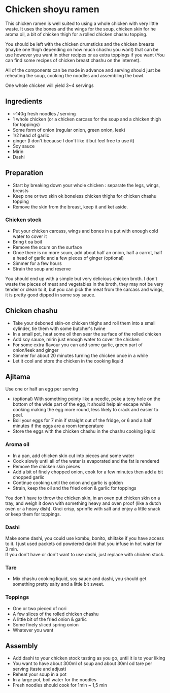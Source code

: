 # Chicken shoyu ramen

This chicken ramen is well suited to using a whole chicken with very little waste.
It uses the bones and the wings for the soup, chicken skin for he aroma oil, a bit of chicken thigh for a rolled chicken chashu topping. 

You should be left with the chicken drumsticks and the chicken breasts (maybe one thigh depending on how much chashu you want) that can be use however you want in other recipes or as extra toppings if you want (You can find some recipes of chicken breast chashu on the internet).

All of the components can be made in advance and serving should just be reheating the soup, cooking the noodles and assembling the bowl.

One whole chicken will yield 3~4 servings

## Ingredients
- ~140g fresh noodles / serving
- 1 whole chicken (or a chicken carcass for the soup and a chicken thigh for toppings)
- Some form of onion (regular onion, green onion, leek)
- 1/2 head of garlic
- ginger (I don't because I don't like it but feel free to use it)
- Soy sauce
- Mirin
- Dashi

## Preparation
- Start by breaking down your whole chicken : separate the legs, wings, breasts
- Keep one or two skin ok boneless chicken thighs for chicken chashu topping
- Remove the skin from the breast, keep it and ket aside.

### Chicken stock
- Put your chicken carcass, wings and bones in a put with enough cold water to cover it
- Bring t oa boil
- Remove the scum on the surface
- Once there is no more scum, add about half an onion, half a carrot, half a head of garlic and a few pieces of ginger (optional)
- Simmer for a few hours
- Strain the soup and reserve

You should end up with a simple but very delicious chicken broth. I don't waste the pieces of meat and vegetables in the broth, they may not be very tender or clean to it, but you can pick the meat from the carcass and wings, it is pretty good dipped in some soy sauce.

## Chicken chashu
- Take your deboned skin-on chicken thighs and roll them into a small cylinder, tie them with some butcher's twine
- In a small pot, heat some oil then sear the surface of the rolled chicken
- Add soy sauce, mirin just enough water to cover the chicken
- For some extra flavour you can add some garlic, green part of onion/leek and ginger
- Simmer for about 20 minutes turning the chicken once in a while
- Let it cool and store the chicken in the cooking liquid

## Ajitama
Use one or half an egg per serving
- (optional) With something pointy like a needle, poke a tony hole on the bottom of the wide part of the egg, it should help air escape while cooking making the egg more round, less likely to crack and easier to peel.
- Boil your eggs for 7 min if straight out of the fridge, or 6 and a half minutes if the eggs are a room temperature
- Store the eggs with the chicken chashu in the chashu cooking liquid

### Aroma oil
- In a pan, add chicken skin cut into pieces and some water
- Cook slowly until all of the water is evaporated and the fat is rendered
- Remove the chicken skin pieces
- Add a bit of finely chopped onion, cook for a few minutes then add a bit chopped garlic
- Continue cooking until the onion and garlic is golden
- Strain, keep the oil and the fried onion & garlic for toppings

You don't have to throw the chicken skin, in an oven put chicken skin on a tray, and weigh it down with something heavy and oven proof (like a dutch oven or a heavy dish).
Onci crisp, sprinfle with salt and enjoy a little snack or keep them for toppings.

### Dashi
Make some dashi, you could use kombu, bonito, shiitake if you have access to it. I just used packets od powdered dashi that you infuse in hot water for 3 min.  
If you don't have or don't want to use dashi, just replace with chicken stock.

### Tare
- Mix chashu cooking liquid, soy sauce and dashi, you should get something pretty salty and a little bit sweet.

### Toppings
- One or two pieced of nori
- A few slices of the rolled chicken chashu
- A little bit of the fried onion & garlic
- Some finely sliced spring onion
- Whatever you want

## Assembly

- Add dashi to your chicken stock tasting as you go, until it is to your liking
- You want to have about 300ml of soup and about 30ml od tare per serving (taste and adjust)
- Reheat your soup in a pot
- In a large pot, boil water for the noodles
- Fresh noodles should cook for 1min ~ 1,5 min


